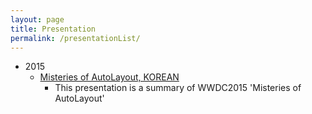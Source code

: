 ```yaml
---
layout: page
title: Presentation
permalink: /presentationList/
---
```

* 2015
  * [Misteries of AutoLayout, KOREAN](http://jsharp83.github.io/presentation/MisteriesOfAutoLayout.html)
    * This presentation is a summary of WWDC2015 'Misteries of AutoLayout'
